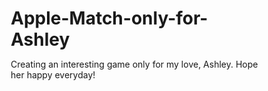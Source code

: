 # Apple-Match-only-for-Ashley
Creating an interesting game only for my love, Ashley. Hope her happy everyday!
<html lang="zh-CN">
<head>
    <meta charset="UTF-8">
    <meta name="viewport" content="width=device-width, initial-scale=1.0, user-scalable=no">
    <title>苹果消消乐 - Apple Match</title>
    <style>
        * {
            margin: 0;
            padding: 0;
            box-sizing: border-box;
            -webkit-tap-highlight-color: transparent;
        }

        body {
            font-family: 'Arial', sans-serif;
            background: linear-gradient(135deg, #ff9a9e 0%, #fecfef 50%, #fecfef 100%);
            overflow: hidden;
            height: 100vh;
            user-select: none;
        }

        .container {
            width: 100vw;
            height: 100vh;
            position: relative;
            overflow: hidden;
        }

        .screen {
            position: absolute;
            width: 100%;
            height: 100%;
            display: none;
            flex-direction: column;
            align-items: center;
            justify-content: center;
            padding: 20px;
        }

        .screen.active {
            display: flex;
        }

        .title {
            font-size: clamp(2rem, 8vw, 4rem);
            color: #ff6b6b;
            text-shadow: 3px 3px 6px rgba(0,0,0,0.3);
            margin-bottom: 2rem;
            animation: bounce 2s infinite;
            text-align: center;
        }

        @keyframes bounce {
            0%, 20%, 50%, 80%, 100% { transform: translateY(0); }
            40% { transform: translateY(-10px); }
            60% { transform: translateY(-5px); }
        }

        .btn {
            background: linear-gradient(45deg, #ff6b6b, #ffa726);
            color: white;
            border: none;
            padding: 1rem 2rem;
            margin: 0.5rem;
            border-radius: 25px;
            font-size: clamp(1rem, 4vw, 1.2rem);
            cursor: pointer;
            box-shadow: 0 4px 15px rgba(0,0,0,0.2);
            transition: all 0.3s ease;
            font-weight: bold;
            min-width: 200px;
            max-width: 90vw;
            text-align: center;
        }

        .btn:hover, .btn:active {
            transform: translateY(-2px);
            box-shadow: 0 6px 20px rgba(0,0,0,0.3);
        }

        .level-grid {
            display: grid;
            grid-template-columns: repeat(auto-fit, minmax(150px, 1fr));
            gap: 1rem;
            padding: 1rem;
            max-width: 800px;
            width: 100%;
            max-height: 60vh;
            overflow-y: auto;
        }

        .level-btn {
            aspect-ratio: 1;
            background: linear-gradient(45deg, #4ecdc4, #44a08d);
            color: white;
            border: none;
            border-radius: 15px;
            font-size: clamp(0.8rem, 3vw, 1rem);
            cursor: pointer;
            box-shadow: 0 4px 10px rgba(0,0,0,0.2);
            transition: all 0.3s ease;
            display: flex;
            flex-direction: column;
            align-items: center;
            justify-content: center;
            font-weight: bold;
        }

        .level-btn:hover, .level-btn:active {
            transform: scale(1.05);
        }

        .game-container {
            width: 100%;
            height: 100%;
            display: flex;
            flex-direction: column;
            align-items: center;
            justify-content: center;
            padding: 1rem;
        }

        .game-header {
            width: 100%;
            max-width: 500px;
            display: flex;
            justify-content: space-between;
            align-items: center;
            margin-bottom: 1rem;
            padding: 0 1rem;
            flex-wrap: wrap;
            gap: 10px;
        }

        .game-info {
            background: rgba(255,255,255,0.9);
            padding: 0.5rem 1rem;
            border-radius: 20px;
            font-weight: bold;
            color: #333;
            font-size: clamp(0.8rem, 3vw, 1rem);
            box-shadow: 0 2px 10px rgba(0,0,0,0.1);
        }

        .game-board {
            width: min(90vw, 400px);
            height: min(90vw, 400px);
            background: rgba(255,255,255,0.95);
            border-radius: 20px;
            padding: 10px;
            box-shadow: 0 10px 30px rgba(0,0,0,0.3);
            position: relative;
            overflow: hidden;
        }

        .grid {
            width: 100%;
            height: 100%;
            display: grid;
            grid-template-columns: repeat(8, 1fr);
            grid-template-rows: repeat(8, 1fr);
            gap: 2px;
        }

        .cell {
            background: #f0f0f0;
            border-radius: 8px;
            display: flex;
            align-items: center;
            justify-content: center;
            cursor: pointer;
            transition: all 0.3s ease;
            position: relative;
            overflow: hidden;
        }

        .cell:hover, .cell:active {
            transform: scale(1.05);
        }

        .cell.selected {
            box-shadow: 0 0 0 3px #ff6b6b;
            animation: pulse 0.5s infinite alternate;
        }

        @keyframes pulse {
            from { transform: scale(1); }
            to { transform: scale(1.1); }
        }

        .fruit {
            width: 85%;
            height: 85%;
            border-radius: 50%;
            display: flex;
            align-items: center;
            justify-content: center;
            font-size: clamp(1rem, 3vw, 1.5rem);
            font-weight: bold;
            transition: all 0.3s ease;
            cursor: pointer;
        }

        .apple { background: linear-gradient(45deg, #ff4757, #ff3742); }
        .orange { background: linear-gradient(45deg, #ffa726, #ff9800); }
        .banana { background: linear-gradient(45deg, #ffeb3b, #fdd835); }
        .grape { background: linear-gradient(45deg, #9c27b0, #7b1fa2); }
        .strawberry { background: linear-gradient(45deg, #e91e63, #c2185b); }
        .lemon { background: linear-gradient(45deg, #cddc39, #afb42b); }

        .special-fruit {
            position: relative;
            animation: sparkle 2s infinite;
        }

        @keyframes sparkle {
            0%, 100% { box-shadow: 0 0 10px rgba(255,215,0,0.5); }
            50% { box-shadow: 0 0 20px rgba(255,215,0,0.8); }
        }

        .game-controls {
            display: flex;
            gap: 1rem;
            margin-top: 1rem;
            flex-wrap: wrap;
            justify-content: center;
        }

        .control-btn {
            background: linear-gradient(45deg, #667eea, #764ba2);
            color: white;
            border: none;
            padding: 0.8rem 1.5rem;
            border-radius: 20px;
            font-size: clamp(0.8rem, 3vw, 1rem);
            cursor: pointer;
            box-shadow: 0 4px 10px rgba(0,0,0,0.2);
            transition: all 0.3s ease;
            font-weight: bold;
        }

        .control-btn:hover, .control-btn:active {
            transform: translateY(-2px);
            box-shadow: 0 6px 15px rgba(0,0,0,0.3);
        }

        .power-ups {
            display: flex;
            gap: 10px;
            justify-content: center;
            margin: 1rem 0;
            flex-wrap: wrap;
        }

        .power-up {
            width: clamp(40px, 8vw, 50px);
            height: clamp(40px, 8vw, 50px);
            border-radius: 50%;
            border: 3px solid #fff;
            cursor: pointer;
            display: flex;
            align-items: center;
            justify-content: center;
            font-weight: bold;
            color: white;
            transition: all 0.3s ease;
            box-shadow: 0 4px 10px rgba(0,0,0,0.2);
            font-size: clamp(0.8rem, 3vw, 1rem);
        }

        .power-up:hover, .power-up:active {
            transform: scale(1.1);
        }

        .power-up.active {
            box-shadow: 0 0 0 3px #ffff00;
        }

        .bomb { background: linear-gradient(45deg, #ff5722, #d84315); }
        .rainbow { background: linear-gradient(45deg, #e91e63, #9c27b0, #3f51b5, #2196f3, #4caf50, #ffeb3b, #ff9800); }
        .hammer { background: linear-gradient(45deg, #795548, #5d4037); }
        .swap { background: linear-gradient(45deg, #607d8b, #455a64); }

        .progress-bar {
            width: 100%;
            max-width: 400px;
            height: 20px;
            background: #e0e0e0;
            border-radius: 10px;
            overflow: hidden;
            margin: 1rem 0;
        }

        .progress-fill {
            height: 100%;
            background: linear-gradient(45deg, #4caf50, #8bc34a);
            transition: width 0.5s ease;
            border-radius: 10px;
        }

        .modal {
            position: fixed;
            top: 0;
            left: 0;
            width: 100%;
            height: 100%;
            background: rgba(0,0,0,0.8);
            display: none;
            align-items: center;
            justify-content: center;
            z-index: 1000;
        }

        .modal.active {
            display: flex;
        }

        .modal-content {
            background: white;
            padding: 2rem;
            border-radius: 20px;
            text-align: center;
            max-width: 90vw;
            max-height: 90vh;
            overflow-y: auto;
        }

        .modal h2 {
            color: #333;
            margin-bottom: 1rem;
            font-size: clamp(1.2rem, 5vw, 1.8rem);
        }

        .modal p {
            color: #666;
            margin-bottom: 1rem;
            line-height: 1.5;
        }

        .combo-text {
            position: absolute;
            top: 50%;
            left: 50%;
            transform: translate(-50%, -50%);
            font-size: clamp(1.5rem, 6vw, 2rem);
            font-weight: bold;
            color: #ff6b6b;
            text-shadow: 2px 2px 4px rgba(0,0,0,0.5);
            animation: comboShow 1s ease-out forwards;
            pointer-events: none;
            z-index: 100;
        }

        @keyframes comboShow {
            0% {
                transform: translate(-50%, -50%) scale(0);
                opacity: 1;
            }
            50% {
                transform: translate(-50%, -50%) scale(1.2);
            }
            100% {
                transform: translate(-50%, -50%) scale(1);
                opacity: 0;
            }
        }
    </style>
</head>
<body>
    <div class="container">
        <!-- 主菜单 -->
        <div id="mainMenu" class="screen active">
            <h1 class="title">🍎 苹果消消乐</h1>
            <button class="btn" onclick="showLevelSelect()">开始冒险</button>
            <button class="btn" onclick="showPractice()">练习场</button>
            <button class="btn" onclick="showInstructions()">游戏说明</button>
        </div>

        <!-- 关卡选择 -->
        <div id="levelSelect" class="screen">
            <h2 class="title">选择关卡</h2>
            <div class="level-grid">
                <button class="level-btn" onclick="selectLevel(1)">
                    <div>关卡 1</div>
                    <div>🍎 新手村</div>
                </button>
                <button class="level-btn" onclick="selectLevel(2)">
                    <div>关卡 2</div>
                    <div>🍊 果园探险</div>
                </button>
                <button class="level-btn" onclick="selectLevel(3)">
                    <div>关卡 3</div>
                    <div>🍌 香蕉天堂</div>
                </button>
                <button class="level-btn" onclick="selectLevel(4)">
                    <div>关卡 4</div>
                    <div>🍇 紫色迷境</div>
                </button>
                <button class="level-btn" onclick="selectLevel(5)">
                    <div>关卡 5</div>
                    <div>🍓 草莓乐园</div>
                </button>
                <button class="level-btn" onclick="selectLevel(6)">
                    <div>关卡 6</div>
                    <div>🍋 柠檬挑战</div>
                </button>
            </div>
            <button class="btn" onclick="showMainMenu()">返回主菜单</button>
        </div>

        <!-- 关卡确认 -->
        <div id="levelConfirm" class="screen">
            <h2 class="title" id="levelTitle">关卡 1 - 新手村</h2>
            <div class="modal-content">
                <p id="levelDescription">这是一个适合新手的简单关卡，来熟悉游戏操作吧！</p>
                <div>
                    <button class="btn" onclick="startGame()">开始游戏</button>
                    <button class="btn" onclick="showLevelSelect()">返回选择</button>
                </div>
            </div>
        </div>

        <!-- 练习场 -->
        <div id="practice" class="screen">
            <div class="game-container">
                <div class="game-header">
                    <div class="game-info">生命: <span id="practiceLives">500</span></div>
                    <div class="game-info">得分: <span id="practiceScore">0</span></div>
                    <div class="game-info">练习模式</div>
                </div>
                <div class="game-board">
                    <div id="practiceGrid" class="grid"></div>
                </div>
                <div class="power-ups">
                    <div class="power-up bomb" onclick="usePowerUp('bomb')" title="炸弹">💣</div>
                    <div class="power-up rainbow" onclick="usePowerUp('rainbow')" title="彩虹球">🌈</div>
                    <div class="power-up hammer" onclick="usePowerUp('hammer')" title="锤子">🔨</div>
                    <div class="power-up swap" onclick="usePowerUp('swap')" title="交换">🔄</div>
                </div>
                <div class="game-controls">
                    <button class="control-btn" onclick="pauseGame()">暂停</button>
                    <button class="control-btn" onclick="resetPractice()">重置</button>
                    <button class="control-btn" onclick="showMainMenu()">返回主菜单</button>
                </div>
            </div>
        </div>

        <!-- 游戏界面 -->
        <div id="gameScreen" class="screen">
            <div class="game-container">
                <div class="game-header">
                    <div class="game-info">生命: <span id="lives">500</span></div>
                    <div class="game-info">得分: <span id="score">0</span></div>
                    <div class="game-info">目标: <span id="target">1000</span></div>
                </div>
                <div class="progress-bar">
                    <div id="progressFill" class="progress-fill" style="width: 0%"></div>
                </div>
                <div class="game-board">
                    <div id="gameGrid" class="grid"></div>
                </div>
                <div class="power-ups">
                    <div class="power-up bomb" onclick="usePowerUp('bomb')" title="炸弹">💣</div>
                    <div class="power-up rainbow" onclick="usePowerUp('rainbow')" title="彩虹球">🌈</div>
                    <div class="power-up hammer" onclick="usePowerUp('hammer')" title="锤子">🔨</div>
                    <div class="power-up swap" onclick="usePowerUp('swap')" title="交换">🔄</div>
                </div>
                <div class="game-controls">
                    <button class="control-btn" onclick="pauseGame()">暂停</button>
                    <button class="control-btn" onclick="showLevelSelect()">选择关卡</button>
                    <button class="control-btn" onclick="showMainMenu()">返回主菜单</button>
                </div>
            </div>
        </div>
    </div>

    <!-- 模态框 -->
    <div id="modal" class="modal">
        <div class="modal-content">
            <h2 id="modalTitle"></h2>
            <p id="modalText"></p>
            <button class="btn" id="modalBtn" onclick="closeModal()">确定</button>
        </div>
    </div>

    <!-- 游戏说明模态框 -->
    <div id="instructionsModal" class="modal">
        <div class="modal-content">
            <h2>游戏说明</h2>
            <p><strong>基本玩法：</strong></p>
            <p>• 点击相邻的两个水果交换位置</p>
            <p>• 形成3个或更多相同水果的连线即可消除</p>
            <p>• 消除水果获得分数，达到目标分数即可过关</p>
            <br>
            <p><strong>特殊道具：</strong></p>
            <p>💣 炸弹：消除3x3区域内的所有水果</p>
            <p>🌈 彩虹球：消除场上所有同色水果</p>
            <p>🔨 锤子：直接消除选中的单个水果</p>
            <p>🔄 交换：强制交换两个不相邻的水果</p>
            <button class="btn" onclick="closeInstructions()">开始游戏</button>
        </div>
    </div>
    <script>
        // 全局游戏变量
        let game = null;
        let currentLevel = 1;
        let gameMode = 'normal';

        // 关卡配置
        const levelConfig = {
            1: { target: 1000, description: "这是一个适合新手的简单关卡，来熟悉游戏操作吧！", name: "新手村" },
            2: { target: 1500, description: "果园探险开始了，需要更多的消除技巧！", name: "果园探险" },
            3: { target: 2000, description: "香蕉天堂等你来挑战，目标分数更高了！", name: "香蕉天堂" },
            4: { target: 2500, description: "紫色迷境充满神秘，准备好接受挑战了吗？", name: "紫色迷境" },
            5: { target: 3000, description: "草莓乐园的甜蜜挑战，你能完成吗？", name: "草莓乐园" },
            6: { target: 4000, description: "柠檬挑战是最终考验，证明你的实力吧！", name: "柠檬挑战" }
        };

        // 音效函数
        function playSound(frequency, duration) {
            try {
                const audioContext = new (window.AudioContext || window.webkitAudioContext)();
                const oscillator = audioContext.createOscillator();
                const gainNode = audioContext.createGain();
                
                oscillator.connect(gainNode);
                gainNode.connect(audioContext.destination);
                
                oscillator.frequency.setValueAtTime(frequency, audioContext.currentTime);
                gainNode.gain.setValueAtTime(0.1, audioContext.currentTime);
                gainNode.gain.exponentialRampToValueAtTime(0.01, audioContext.currentTime + duration);
                
                oscillator.start(audioContext.currentTime);
                oscillator.stop(audioContext.currentTime + duration);
            } catch (e) {
                console.log('音频播放失败');
            }
        }

        // 游戏类
        class AppleMatchGame {
            constructor() {
                this.gridSize = 8;
                this.grid = [];
                this.score = 0;
                this.lives = 500;
                this.target = 1000;
                this.selectedCell = null;
                this.fruits = ['apple', 'orange', 'banana', 'grape', 'strawberry', 'lemon'];
                this.fruitEmojis = {
                    'apple': '🍎',
                    'orange': '🍊', 
                    'banana': '🍌',
                    'grape': '🍇',
                    'strawberry': '🍓',
                    'lemon': '🍋'
                };
                this.isPaused = false;
                this.activePowerUp = null;
                this.combo = 0;
                this.isAnimating = false;
                this.currentGridId = 'gameGrid';
            }

            init() {
                this.initGrid();
                this.generateNewFruits();
                this.render();
                this.updateUI();
            }

            initGrid() {
                this.grid = [];
                for (let i = 0; i < this.gridSize; i++) {
                    this.grid[i] = [];
                    for (let j = 0; j < this.gridSize; j++) {
                        this.grid[i][j] = {
                            fruit: null,
                            special: false
                        };
                    }
                }
            }

            generateNewFruits() {
                for (let i = 0; i < this.gridSize; i++) {
                    for (let j = 0; j < this.gridSize; j++) {
                        if (!this.grid[i][j].fruit) {
                            let newFruit;
                            let attempts = 0;
                            do {
                                newFruit = this.fruits[Math.floor(Math.random() * this.fruits.length)];
                                attempts++;
                            } while (this.wouldCreateMatch(i, j, newFruit) && attempts < 10);
                            
                            this.grid[i][j].fruit = newFruit;
                            this.grid[i][j].special = Math.random() < 0.05;
                        }
                    }
                }
            }

            wouldCreateMatch(row, col, fruit) {
                let horizontalCount = 1;
                for (let i = col - 1; i >= 0 && this.grid[row] && this.grid[row][i] && this.grid[row][i].fruit === fruit; i--) {
                    horizontalCount++;
                }
                for (let i = col + 1; i < this.gridSize && this.grid[row] && this.grid[row][i] && this.grid[row][i].fruit === fruit; i++) {
                    horizontalCount++;
                }
                
                let verticalCount = 1;
                for (let i = row - 1; i >= 0 && this.grid[i] && this.grid[i][col] && this.grid[i][col].fruit === fruit; i--) {
                    verticalCount++;
                }
                for (let i = row + 1; i < this.gridSize && this.grid[i] && this.grid[i][col] && this.grid[i][col].fruit === fruit; i++) {
                    verticalCount++;
                }
                
                return horizontalCount >= 3 || verticalCount >= 3;
            }

            render() {
                const gridElement = document.getElementById(this.currentGridId);
                if (!gridElement) return;
                
                gridElement.innerHTML = '';
                
                for (let i = 0; i < this.gridSize; i++) {
                    for (let j = 0; j < this.gridSize; j++) {
                        const cell = document.createElement('div');
                        cell.className = 'cell';
                        cell.dataset.row = i;
                        cell.dataset.col = j;
                        
                        if (this.grid[i][j].fruit) {
                            const fruit = document.createElement('div');
                            fruit.className = `fruit ${this.grid[i][j].fruit}`;
                            if (this.grid[i][j].special) {
                                fruit.classList.add('special-fruit');
                            }
                            fruit.textContent = this.fruitEmojis[this.grid[i][j].fruit];
                            cell.appendChild(fruit);
                        }
                        
                        cell.addEventListener('click', (e) => this.handleCellClick(e));
                        gridElement.appendChild(cell);
                    }
                }
                this.updateCellDisplay();
            }

            handleCellClick(e) {
                if (this.isPaused || this.isAnimating) return;
                
                const cell = e.currentTarget;
                const row = parseInt(cell.dataset.row);
                const col = parseInt(cell.dataset.col);
                
                if (this.activePowerUp) {
                    this.handlePowerUpClick(row, col);
                    return;
                }
                
                if (this.selectedCell) {
                    if (this.selectedCell.row === row && this.selectedCell.col === col) {
                        this.clearSelection();
                    } else if (this.isAdjacent(this.selectedCell, {row, col})) {
                        this.swapFruits(this.selectedCell, {row, col});
                    } else {
                        this.clearSelection();
                        this.selectCell(row, col);
                    }
                } else {
                    this.selectCell(row, col);
                }
            }

            handlePowerUpClick(row, col) {
                if (this.activePowerUp === 'bomb') {
                    this.useBomb(row, col);
                } else if (this.activePowerUp === 'rainbow') {
                    this.useRainbow(row, col);
                } else if (this.activePowerUp === 'hammer') {
                    this.useHammer(row, col);
                } else if (this.activePowerUp === 'swap') {
                    if (!this.selectedCell) {
                        this.selectCell(row, col);
                    } else {
                        this.forceSwap(this.selectedCell, {row, col});
                    }
                }
            }

            useBomb(row, col) {
                playSound(400, 0.3);
                for (let i = Math.max(0, row - 1); i <= Math.min(this.gridSize - 1, row + 1); i++) {
                    for (let j = Math.max(0, col - 1); j <= Math.min(this.gridSize - 1, col + 1); j++) {
                        this.grid[i][j].fruit = null;
                        this.grid[i][j].special = false;
                    }
                }
                this.score += 200;
                this.activePowerUp = null;
                this.updatePowerUpButtons();
                this.processAfterAction();
            }

            useRainbow(row, col) {
                if (this.grid[row][col].fruit) {
                    const targetFruit = this.grid[row][col].fruit;
                    let count = 0;
                    for (let i = 0; i < this.gridSize; i++) {
                        for (let j = 0; j < this.gridSize; j++) {
                            if (this.grid[i][j].fruit === targetFruit) {
                                this.grid[i][j].fruit = null;
                                this.grid[i][j].special = false;
                                count++;
                            }
                        }
                    }
                    this.score += count * 50;
                    playSound(600, 0.4);
                }
                this.activePowerUp = null;
                this.updatePowerUpButtons();
                this.processAfterAction();
            }

            useHammer(row, col) {
                if (this.grid[row][col].fruit) {
                    this.grid[row][col].fruit = null;
                    this.grid[row][col].special = false;
                    this.score += 50;
                    playSound(500, 0.2);
                }
                this.activePowerUp = null;
                this.updatePowerUpButtons();
                this.processAfterAction();
            }

            forceSwap(cell1, cell2) {
                const temp = {...this.grid[cell1.row][cell1.col]};
                this.grid[cell1.row][cell1.col] = {...this.grid[cell2.row][cell2.col]};
                this.grid[cell2.row][cell2.col] = temp;
                
                this.activePowerUp = null;
                this.clearSelection();
                this.updatePowerUpButtons();
                this.processAfterAction();
                playSound(450, 0.2);
            }

            selectCell(row, col) {
                if (!this.grid[row][col].fruit) return;
                this.selectedCell = {row, col};
                this.updateCellDisplay();
            }

            clearSelection() {
                this.selectedCell = null;
                this.updateCellDisplay();
            }

            updateCellDisplay() {
                const cells = document.querySelectorAll(`#${this.currentGridId} .cell`);
                cells.forEach(cell => cell.classList.remove('selected'));
                
                if (this.selectedCell) {
                    const selectedElement = document.querySelector(`#${this.currentGridId} .cell[data-row="${this.selectedCell.row}"][data-col="${this.selectedCell.col}"]`);
                    if (selectedElement) {
                        selectedElement.classList.add('selected');
                    }
                }
            }

            isAdjacent(cell1, cell2) {
                const rowDiff = Math.abs(cell1.row - cell2.row);
                const colDiff = Math.abs(cell1.col - cell2.col);
                return (rowDiff === 1 && colDiff === 0) || (rowDiff === 0 && colDiff === 1);
            }

            swapFruits(cell1, cell2) {
                const temp = {...this.grid[cell1.row][cell1.col]};
                this.grid[cell1.row][cell1.col] = {...this.grid[cell2.row][cell2.col]};
                this.grid[cell2.row][cell2.col] = temp;
                
                this.render();
                
                setTimeout(() => {
                    if (this.checkAndRemoveMatches()) {
                        this.processMatches();
                    } else {
                        const temp = {...this.grid[cell1.row][cell1.col]};
                        this.grid[cell1.row][cell1.col] = {...this.grid[cell2.row][cell2.col]};
                        this.grid[cell2.row][cell2.col] = temp;
                        this.render();
                    }
                    this.clearSelection();
                }, 100);
            }

            checkAndRemoveMatches() {
                const matches = this.findMatches();
                if (matches.length > 0) {
                    this.removeMatches(matches);
                    return true;
                }
                return false;
            }

            findMatches() {
                const matches = [];
                
                // 检查水平匹配
                for (let i = 0; i < this.gridSize; i++) {
                    let count = 1;
                    let currentFruit = this.grid[i][0].fruit;
                    
                    for (let j = 1; j < this.gridSize; j++) {
                        if (this.grid[i][j].fruit === currentFruit && currentFruit) {
                            count++;
                        } else {
                            if (count >= 3 && currentFruit) {
                                for (let k = j - count; k < j; k++) {
                                    matches.push({row: i, col: k});
                                }
                            }
                            currentFruit = this.grid[i][j].fruit;
                            count = 1;
                        }
                    }
                    if (count >= 3 && currentFruit) {
                        for (let k = this.gridSize - count; k < this.gridSize; k++) {
                            matches.push({row: i, col: k});
                        }
                    }
                }
                
                // 检查垂直匹配
                for (let j = 0; j < this.gridSize; j++) {
                    let count = 1;
                    let currentFruit = this.grid[0][j].fruit;
                    
                    for (let i = 1; i < this.gridSize; i++) {
                        if (this.grid[i][j].fruit === currentFruit && currentFruit) {
                            count++;
                        } else {
                            if (count >= 3 && currentFruit) {
                                for (let k = i - count; k < i; k++) {
                                    matches.push({row: k, col: j});
                                }
                            }
                            currentFruit = this.grid[i][j].fruit;
                            count = 1;
                        }
                    }
                    if (count >= 3 && currentFruit) {
                        for (let k = this.gridSize - count; k < this.gridSize; k++) {
                            matches.push({row: k, col: j});
                        }
                    }
                }
                
                return matches;
            }

            removeMatches(matches) {
                let points = 0;
                matches.forEach(match => {
                    if (this.grid[match.row][match.col].fruit) {
                        points += this.grid[match.row][match.col].special ? 100 : 50;
                        this.grid[match.row][match.col].fruit = null;
                        this.grid[match.row][match.col].special = false;
                    }
                });
                
                this.combo++;
                const comboBonus = this.combo > 1 ? this.combo * 10 : 0;
                this.score += points + comboBonus;
                
                if (this.combo > 1) {
                    this.showComboText(`连击 x${this.combo}!`);
                    playSound(800 + this.combo * 100, 0.15);
                } else {
                    playSound(700, 0.1);
                }
                
                this.updateUI();
            }

            processMatches() {
                this.dropFruits();
                setTimeout(() => {
                    this.generateNewFruits();
                    this.render();
                    
                    setTimeout(() => {
                        if (this.checkAndRemoveMatches()) {
                            this.processMatches();
                        } else {
                            this.combo = 0;
                            this.checkGameStatus();
                        }
                    }, 200);
                }, 300);
            }

            processAfterAction() {
                this.dropFruits();
                setTimeout(() => {
                    this.generateNewFruits();
                    this.render();
                    
                    setTimeout(() => {
                        if (this.checkAndRemoveMatches()) {
                            this.processMatches();
                        } else {
                            this.combo = 0;
                            this.checkGameStatus();
                        }
                    }, 200);
                }, 300);
            }

            dropFruits() {
                for (let j = 0; j < this.gridSize; j++) {
                    for (let i = this.gridSize - 1; i >= 0; i--) {
                        if (!this.grid[i][j].fruit) {
                            for (let k = i - 1; k >= 0; k--) {
                                if (this.grid[k][j].fruit) {
                                    this.grid[i][j] = {...this.grid[k][j]};
                                    this.grid[k][j].fruit = null;
                                    this.grid[k][j].special = false;
                                    break;
                                }
                            }
                        }
                    }
                }
            }

            showComboText(text) {
                const gameBoard = document.querySelector('.game-board');
                const comboElement = document.createElement('div');
                comboElement.className = 'combo-text';
                comboElement.textContent = text;
                gameBoard.appendChild(comboElement);
                
                setTimeout(() => {
                    if (comboElement.parentNode) {
                        comboElement.parentNode.removeChild(comboElement);
                    }
                }, 1000);
            }

            updateUI() {
                if (gameMode === 'practice') {
                    document.getElementById('practiceScore').textContent = this.score;
                    document.getElementById('practiceLives').textContent = this.lives;
                } else {
                    document.getElementById('score').textContent = this.score;
                    document.getElementById('lives').textContent = this.lives;
                    document.getElementById('target').textContent = this.target;
                    
                    const progress = Math.min((this.score / this.target) * 100, 100);
                    document.getElementById('progressFill').style.width = `${progress}%`;
                }
            }

            checkGameStatus() {
                if (gameMode === 'normal' && this.score >= this.target) {
                    playSound(1200, 0.5);
                    showModal('恭喜过关！', `你已经达到目标分数！得分：${this.score}`, () => {
                        showLevelSelect();
                    });
                }
            }

            updatePowerUpButtons() {
                document.querySelectorAll('.power-up').forEach(btn => {
                    btn.classList.remove('active');
                });
            }
        }

        // 界面切换函数
        function showScreen(screenId) {
            document.querySelectorAll('.screen').forEach(screen => {
                screen.classList.remove('active');
            });
            document.getElementById(screenId).classList.add('active');
        }

        function showMainMenu() {
            showScreen('mainMenu');
        }

        function showLevelSelect() {
            showScreen('levelSelect');
        }

        function showPractice() {
            gameMode = 'practice';
            game = new AppleMatchGame();
            game.currentGridId = 'practiceGrid';
            game.score = 0;
            game.lives = 500;
            game.init();
            showScreen('practice');
        }

        function selectLevel(level) {
            currentLevel = level;
            const config = levelConfig[level];
            document.getElementById('levelTitle').textContent = `关卡 ${level} - ${config.name}`;
            document.getElementById('levelDescription').textContent = config.description;
            showScreen('levelConfirm');
        }

        function startGame() {
            gameMode = 'normal';
            game = new AppleMatchGame();
            game.currentGridId = 'gameGrid';
            game.target = levelConfig[currentLevel].target;
            game.score = 0;
            game.lives = 500;
            game.init();
            showScreen('gameScreen');
        }

        function showInstructions() {
            document.getElementById('instructionsModal').classList.add('active');
        }

        function closeInstructions() {
            document.getElementById('instructionsModal').classList.remove('active');
        }

        // 道具使用函数
        function usePowerUp(type) {
            if (!game) return;
            
            document.querySelectorAll('.power-up').forEach(btn => {
                btn.classList.remove('active');
            });
            
            if (game.activePowerUp === type) {
                game.activePowerUp = null;
            } else {
                game.activePowerUp = type;
                document.querySelector(`.power-up.${type}`).classList.add('active');
            }
        }

        // 游戏控制函数
        function pauseGame() {
            if (!game) return;
            
            game.isPaused = !game.isPaused;
            const btn = event.target;
            btn.textContent = game.isPaused ? '继续' : '暂停';
            
            if (game.isPaused) {
                showModal('游戏暂停', '点击继续按钮恢复游戏', () => {
                    game.isPaused = false;
                    btn.textContent = '暂停';
                });
            }
        }

        function resetPractice() {
            if (gameMode === 'practice') {
                showPractice();
            }
        }

        // 模态框函数
        function showModal(title, text, callback) {
            document.getElementById('modalTitle').textContent = title;
            document.getElementById('modalText').textContent = text;
            document.getElementById('modal').classList.add('active');
            
            document.getElementById('modalBtn').onclick = () => {
                closeModal();
                if (callback) callback();
            };
        }

        function closeModal() {
            document.getElementById('modal').classList.remove('active');
        }

        // 初始化
        document.addEventListener('DOMContentLoaded', function() {
            console.log('苹果消消乐游戏已加载');
        });

        // 触摸事件优化
        document.addEventListener('touchstart', function(e) {
            e.preventDefault();
        }, { passive: false });

        document.addEventListener('touchmove', function(e) {
            e.preventDefault();
        }, { passive: false });
    </script>
</body>
</html>
